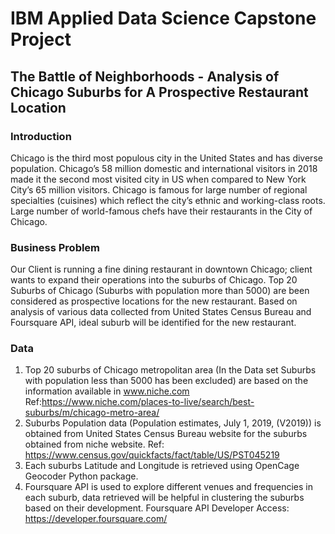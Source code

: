# IBM Applied Data Science Capstone Project

## The Battle of Neighborhoods - Analysis of Chicago Suburbs for A Prospective Restaurant Location

### Introduction
Chicago is the third most populous city in the United States and has diverse population. Chicago’s 58 million domestic and international visitors in 2018 made it the second most visited city in US when compared to New York City’s 65 million visitors. Chicago is famous for large number of regional specialties (cuisines) which reflect the city’s ethnic and working-class roots. Large number of world-famous chefs have their restaurants in the City of Chicago.

### Business Problem
Our Client is running a fine dining restaurant in downtown Chicago; client wants to expand their operations into the suburbs of Chicago. Top 20 Suburbs of Chicago (Suburbs with population more than 5000) are been considered as prospective locations for the new restaurant. Based on analysis of various data collected from United States Census Bureau and Foursquare API, ideal suburb will be identified for the new restaurant.

### Data
1) Top 20 suburbs of Chicago metropolitan area (In the Data set Suburbs with population less than 5000 has been excluded) are based on the information available in www.niche.com
Ref:https://www.niche.com/places-to-live/search/best-suburbs/m/chicago-metro-area/
2) Suburbs Population data (Population estimates, July 1, 2019, (V2019)) is obtained from United States Census Bureau website for the suburbs obtained from niche website.
Ref: https://www.census.gov/quickfacts/fact/table/US/PST045219
3) Each suburbs Latitude and Longitude is retrieved using OpenCage Geocoder Python package.
4) Foursquare API is used to explore different venues and frequencies in each suburb, data retrieved will be helpful in clustering the suburbs based on their development.
Foursquare API Developer Access: https://developer.foursquare.com/
